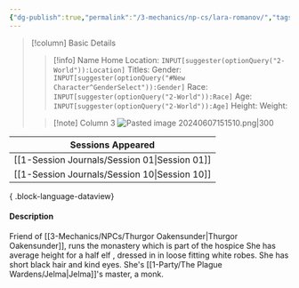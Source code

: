 ```yaml
---
{"dg-publish":true,"permalink":"/3-mechanics/np-cs/lara-romanov/","tags":["NPC"],"created":"2025-02-26T20:29:10.961-05:00","updated":"2025-03-12T21:36:04.718-04:00"}
---
```


> [!column] Basic Details
>> [!info] Name
>> Home Location: `INPUT[suggester(optionQuery("2-World")):Location]` 
>> Titles:
>> Gender: `INPUT[suggester(optionQuery("#New Character^GenderSelect")):Gender]`
>> Race: `INPUT[suggester(optionQuery("2-World")):Race]`
>> Age: `INPUT[suggester(optionQuery("2-World")):Age]`
>> Height:
>> Weight:
>
>> [!note] Column 3
>> ![Pasted image 20240607151510.png|300](/img/user/z_Assets/Pasted%20image%2020240607151510.png)

| Sessions Appeared                                |
| ------------------------------------------------ |
| [[1-Session Journals/Session 01\|Session 01]] |
| [[1-Session Journals/Session 10\|Session 10]] |

{ .block-language-dataview}

#### Description
Friend of [[3-Mechanics/NPCs/Thurgor Oakensunder\|Thurgor Oakensunder]], runs the monastery which is part of the hospice
She has average height for a half elf , dressed in in loose fitting white robes. She has short black hair and kind eyes.
She's [[1-Party/The Plague Wardens/Jelma\|Jelma]]'s master, a monk.

